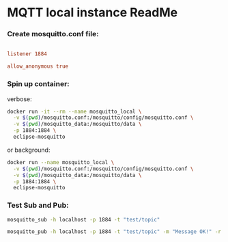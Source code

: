 # MQTT local instance ReadMe

### Create mosquitto.conf file:

```conf

listener 1884

allow_anonymous true

```


### Spin up container:


verbose:

```bash
docker run -it --rm --name mosquitto_local \
  -v $(pwd)/mosquitto.conf:/mosquitto/config/mosquitto.conf \
  -v $(pwd)/mosquitto_data:/mosquitto/data \
  -p 1884:1884 \
  eclipse-mosquitto

```

or background:

```bash
docker run --name mosquitto_local \
  -v $(pwd)/mosquitto.conf:/mosquitto/config/mosquitto.conf \
  -v $(pwd)/mosquitto_data:/mosquitto/data \
  -p 1884:1884 \
  eclipse-mosquitto

```

### Test Sub and Pub:

```bash
mosquitto_sub -h localhost -p 1884 -t "test/topic"

```

```bash
mosquitto_pub -h localhost -p 1884 -t "test/topic" -m "Message OK!" -r

```